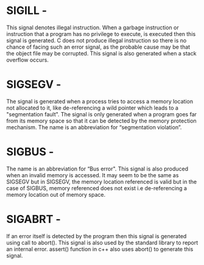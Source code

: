# SIGILL - 
This signal denotes illegal instruction. When a garbage instruction or instruction that a program has no privilege to execute, is executed then this signal is generated. C does not produce illegal instruction so there is no chance of facing such an error signal, as the probable cause may be that the object file may be corrupted. This signal is also generated when a stack overflow occurs. 
 
# SIGSEGV - 
The signal is generated when a process tries to access a memory location not allocated to it, like de-referencing a wild pointer which leads to a "segmentation fault". The signal is only generated when a program goes far from its memory space so that it can be detected by the memory protection mechanism. 
The name is an abbreviation for “segmentation violation”. 

# SIGBUS - 
The name is an abbreviation for “Bus error". This signal is also produced when an invalid memory is accessed. It may seem to be the same as SIGSEGV but in SIGSEGV, the memory location referenced is valid but in the case of SIGBUS, memory referenced does not exist i.e de-referencing a memory location out of memory space. 
 
# SIGABRT - 
If an error itself is detected by the program then this signal is generated using call to abort(). This signal is also used by the standard library to report an internal error. assert() function in c++ also uses abort() to generate this signal. 
